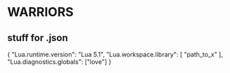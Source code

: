 # WARRIORS

## stuff for .json
{
    "Lua.runtime.version": "Lua 5.1",
    "Lua.workspace.library": [
        "path_to_x" 
    ],
    "Lua.diagnostics.globals": ["love"]
}
